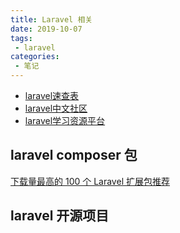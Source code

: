 ```yaml
---
title: Laravel 相关
date: 2019-10-07
tags:
 - laravel
categories:
 - 笔记
---
```


- [laravel速查表](https://learnku.com/docs/laravel-cheatsheet/7.x)
- [laravel中文社区](https://learnku.com/laravel)
- [laravel学习资源平台](https://xueyuanjun.com/)



## laravel composer 包

[下载量最高的 100 个 Laravel 扩展包推荐](https://learnku.com/laravel/t/2530/the-highest-amount-of-downloads-of-the-100-laravel-extensions-recommended)


## laravel 开源项目